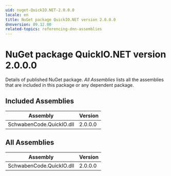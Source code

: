 ```yaml
---
uid: nuget-QuickIO.NET-2.0.0.0
locale: en
title: NuGet package QuickIO.NET version 2.0.0.0
dnnversion: 09.12.00
related-topics: referencing-dnn-assemblies
---
```


# NuGet package QuickIO.NET version 2.0.0.0
Details of published NuGet package.
*All Assemblies* lists all the assemblies that are included in this package or any dependent package.

## Included Assemblies

|Assembly|Version|
|---|---|
|SchwabenCode.QuickIO.dll|2.0.0.0|

## All Assemblies

|Assembly|Version|
|---|---|
|SchwabenCode.QuickIO.dll|2.0.0.0|

